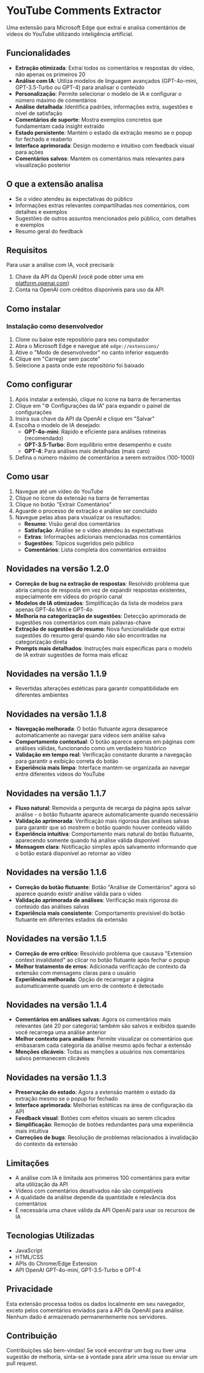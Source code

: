 # YouTube Comments Extractor

Uma extensão para Microsoft Edge que extrai e analisa comentários de vídeos do YouTube utilizando inteligência artificial.

## Funcionalidades

- **Extração otimizada**: Extrai todos os comentários e respostas do vídeo, não apenas os primeiros 20
- **Análise com IA**: Utiliza modelos de linguagem avançados (GPT-4o-mini, GPT-3.5-Turbo ou GPT-4) para analisar o conteúdo
- **Personalização**: Permite selecionar o modelo de IA e configurar o número máximo de comentários
- **Análise detalhada**: Identifica padrões, informações extra, sugestões e nível de satisfação
- **Comentários de suporte**: Mostra exemplos concretos que fundamentam cada insight extraído
- **Estado persistente**: Mantém o estado da extração mesmo se o popup for fechado e reaberto
- **Interface aprimorada**: Design moderno e intuitivo com feedback visual para ações
- **Comentários salvos**: Mantém os comentários mais relevantes para visualização posterior

## O que a extensão analisa

- Se o vídeo atendeu às expectativas do público
- Informações extras relevantes compartilhadas nos comentários, com detalhes e exemplos
- Sugestões de outros assuntos mencionados pelo público, com detalhes e exemplos
- Resumo geral do feedback

## Requisitos

Para usar a análise com IA, você precisará:

1. Chave da API da OpenAI (você pode obter uma em [platform.openai.com](https://platform.openai.com/))
2. Conta na OpenAI com créditos disponíveis para uso da API

## Como instalar

### Instalação como desenvolvedor

1. Clone ou baixe este repositório para seu computador
2. Abra o Microsoft Edge e navegue até `edge://extensions/`
3. Ative o "Modo de desenvolvedor" no canto inferior esquerdo
4. Clique em "Carregar sem pacote"
5. Selecione a pasta onde este repositório foi baixado

## Como configurar

1. Após instalar a extensão, clique no ícone na barra de ferramentas
2. Clique em "⚙️ Configurações da IA" para expandir o painel de configurações
3. Insira sua chave da API da OpenAI e clique em "Salvar"
4. Escolha o modelo de IA desejado:
   - **GPT-4o-mini**: Rápido e eficiente para análises rotineiras (recomendado)
   - **GPT-3.5-Turbo**: Bom equilíbrio entre desempenho e custo
   - **GPT-4**: Para análises mais detalhadas (mais caro)
5. Defina o número máximo de comentários a serem extraídos (100-1000)

## Como usar

1. Navegue até um vídeo do YouTube
2. Clique no ícone da extensão na barra de ferramentas
3. Clique no botão "Extrair Comentários"
4. Aguarde o processo de extração e análise ser concluído
5. Navegue pelas abas para visualizar os resultados:
   - **Resumo**: Visão geral dos comentários
   - **Satisfação**: Análise se o vídeo atendeu às expectativas
   - **Extras**: Informações adicionais mencionadas nos comentários
   - **Sugestões**: Tópicos sugeridos pelo público
   - **Comentários**: Lista completa dos comentários extraídos

## Novidades na versão 1.2.0

- **Correção de bug na extração de respostas**: Resolvido problema que abria campos de resposta em vez de expandir respostas existentes, especialmente em vídeos do próprio canal
- **Modelos de IA otimizados**: Simplificação da lista de modelos para apenas GPT-4o Mini e GPT-4o
- **Melhoria na categorização de sugestões**: Detecção aprimorada de sugestões nos comentários com mais palavras-chave
- **Extração de sugestões do resumo**: Nova funcionalidade que extrai sugestões do resumo geral quando não são encontradas na categorização direta
- **Prompts mais detalhados**: Instruções mais específicas para o modelo de IA extrair sugestões de forma mais eficaz

## Novidades na versão 1.1.9

- Revertidas alterações estéticas para garantir compatibilidade em diferentes ambientes

## Novidades na versão 1.1.8

- **Navegação melhorada**: O botão flutuante agora desaparece automaticamente ao navegar para vídeos sem análise salva
- **Comportamento contextual**: O botão aparece apenas em páginas com análises válidas, funcionando como um verdadeiro histórico
- **Validação em tempo real**: Verificação constante durante a navegação para garantir a exibição correta do botão
- **Experiência mais limpa**: Interface mantém-se organizada ao navegar entre diferentes vídeos do YouTube

## Novidades na versão 1.1.7

- **Fluxo natural**: Removida a pergunta de recarga da página após salvar análise - o botão flutuante aparece automaticamente quando necessário
- **Validação aprimorada**: Verificação mais rigorosa das análises salvas para garantir que só mostrem o botão quando houver conteúdo válido
- **Experiência intuitiva**: Comportamento mais natural do botão flutuante, aparecendo somente quando há análise válida disponível
- **Mensagem clara**: Notificação simples após salvamento informando que o botão estará disponível ao retornar ao vídeo

## Novidades na versão 1.1.6

- **Correção do botão flutuante**: Botão "Análise de Comentários" agora só aparece quando existir análise válida para o vídeo
- **Validação aprimorada de análises**: Verificação mais rigorosa do conteúdo das análises salvas
- **Experiência mais consistente**: Comportamento previsível do botão flutuante em diferentes estados da extensão

## Novidades na versão 1.1.5

- **Correção de erro crítico**: Resolvido problema que causava "Extension context invalidated" ao clicar no botão flutuante após fechar o popup
- **Melhor tratamento de erros**: Adicionada verificação de contexto da extensão com mensagens claras para o usuário
- **Experiência melhorada**: Opção de recarregar a página automaticamente quando um erro de contexto é detectado

## Novidades na versão 1.1.4

- **Comentários em análises salvas**: Agora os comentários mais relevantes (até 20 por categoria) também são salvos e exibidos quando você recarrega uma análise anterior
- **Melhor contexto para análises**: Permite visualizar os comentários que embasaram cada categoria da análise mesmo após fechar a extensão
- **Menções clicáveis**: Todas as menções a usuários nos comentários salvos permanecem clicáveis

## Novidades na versão 1.1.3

- **Preservação do estado**: Agora a extensão mantém o estado da extração mesmo se o popup for fechado
- **Interface aprimorada**: Melhorias estéticas na área de configuração da API
- **Feedback visual**: Botões com efeitos visuais ao serem clicados
- **Simplificação**: Remoção de botões redundantes para uma experiência mais intuitiva
- **Correções de bugs**: Resolução de problemas relacionados à invalidação do contexto da extensão

## Limitações

- A análise com IA é limitada aos primeiros 100 comentários para evitar alta utilização da API
- Vídeos com comentários desativados não são compatíveis
- A qualidade da análise depende da quantidade e relevância dos comentários
- É necessária uma chave válida da API OpenAI para usar os recursos de IA

## Tecnologias Utilizadas

- JavaScript
- HTML/CSS
- APIs do Chrome/Edge Extension
- API OpenAI GPT-4o-mini, GPT-3.5-Turbo e GPT-4

## Privacidade

Esta extensão processa todos os dados localmente em seu navegador, exceto pelos comentários enviados para a API da OpenAI para análise. Nenhum dado é armazenado permanentemente nos servidores.

## Contribuição

Contribuições são bem-vindas! Se você encontrar um bug ou tiver uma sugestão de melhoria, sinta-se à vontade para abrir uma issue ou enviar um pull request.
